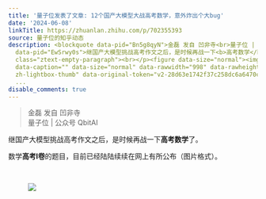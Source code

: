 ```yaml
---
title: '量子位发表了文章: 12个国产大模型大战高考数学，意外炸出个大bug'
date: '2024-06-08'
linkTitle: https://zhuanlan.zhihu.com/p/702355393
source: 量子位的知乎动态
description: <blockquote data-pid="Bn5g8qyN">金磊 发自 凹非寺<br>量子位 | 公众号 QbitAI</blockquote><p
  data-pid="EwSrwy0s">继国产大模型挑战高考作文之后，是时候再战一下<b>高考数学</b>了。</p><p data-pid="idm4NDsT">数学<b>高考Ⅰ卷</b>的题目，目前已经陆陆续续在网上有所公布（图片格式）。</p><p
  class="ztext-empty-paragraph"><br></p><figure data-size="normal"><img src="https://pic3.zhimg.com/v2-28d63e1742f37c258dc6a6470cc9427a.jpg"
  data-caption="" data-size="normal" data-rawwidth="998" data-rawheight="426" class="origin_image
  zh-lightbox-thumb" data-original-token="v2-28d63e1742f37c258dc6a6470cc9427a" referrerpolicy="no-referrer"></figure><p
  ...
disable_comments: true
---
```

<blockquote data-pid="Bn5g8qyN">金磊 发自 凹非寺<br>量子位 | 公众号 QbitAI</blockquote><p data-pid="EwSrwy0s">继国产大模型挑战高考作文之后，是时候再战一下<b>高考数学</b>了。</p><p data-pid="idm4NDsT">数学<b>高考Ⅰ卷</b>的题目，目前已经陆陆续续在网上有所公布（图片格式）。</p><p class="ztext-empty-paragraph"><br></p><figure data-size="normal"><img src="https://pic3.zhimg.com/v2-28d63e1742f37c258dc6a6470cc9427a.jpg" data-caption="" data-size="normal" data-rawwidth="998" data-rawheight="426" class="origin_image zh-lightbox-thumb" data-original-token="v2-28d63e1742f37c258dc6a6470cc9427a" referrerpolicy="no-referrer"></figure><p ...